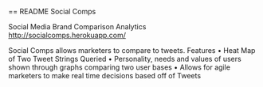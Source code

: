 == README
Social Comps

Social Media Brand Comparison Analytics
http://socialcomps.herokuapp.com/

Social Comps allows marketers to compare to tweets.
Features
• Heat Map of Two Tweet Strings Queried
• Personality, needs and values of users shown through graphs comparing two user bases
• Allows for agile marketers to make real time decisions based off of Tweets
